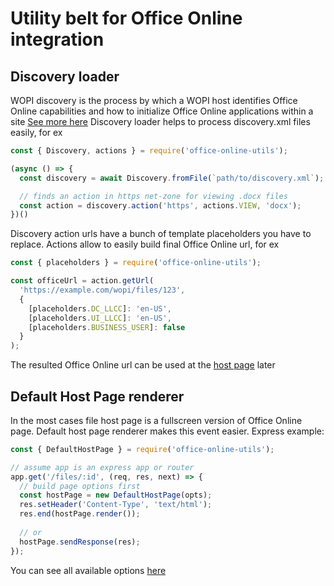 # Utility belt for Office Online integration

## Discovery loader

WOPI discovery is the process by which a WOPI host identifies Office Online capabilities and how to initialize Office Online applications within a site [See more here](https://wopi.readthedocs.io/en/latest/discovery.html#discovery)
Discovery loader helps to process discovery.xml files easily, for ex

```js
const { Discovery, actions } = require('office-online-utils');

(async () => {
  const discovery = await Discovery.fromFile(`path/to/discovery.xml`);

  // finds an action in https net-zone for viewing .docx files
  const action = discovery.action('https', actions.VIEW, 'docx');
})()
```

Discovery action urls have a bunch of template placeholders you have to replace. Actions allow to easily build final Office Online url, for ex

```js
const { placeholders } = require('office-online-utils');

const officeUrl = action.getUrl(
  'https://example.com/wopi/files/123',
  {
    [placeholders.DC_LLCC]: 'en-US',
    [placeholders.UI_LLCC]: 'en-US',
    [placeholders.BUSINESS_USER]: false
  }
);
```

The resulted Office Online url can be used at the [host page](https://wopi.readthedocs.io/en/latest/hostpage.html) later

## Default Host Page renderer

In the most cases file host page is a fullscreen version of Office Online page. Default host page renderer makes this event easier. Express example: 

```js
const { DefaultHostPage } = require('office-online-utils');

// assume app is an express app or router
app.get('/files/:id', (req, res, next) => {
  // build page options first 
  const hostPage = new DefaultHostPage(opts);
  res.setHeader('Content-Type', 'text/html');
  res.end(hostPage.render());
  
  // or
  hostPage.sendResponse(res);
});
```

You can see all available options [here](/lib/DefaultHostPage.js#L4)
